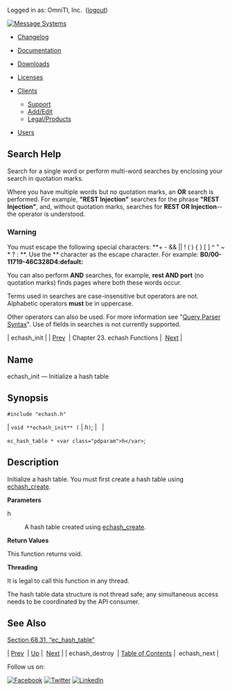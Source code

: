 Logged in as: OmniTI, Inc.  ([logout](https://support.messagesystems.com/logout.php))

[![Message Systems](https://support.messagesystems.com/images/ms-white205.png)](https://support.messagesystems.com/start.php) 

*   [Changelog](https://support.messagesystems.com/start.php?show=changelog)
*   [Documentation](https://support.messagesystems.com/docs/)
*   [Downloads](https://support.messagesystems.com/start.php)

*   [Licenses](https://support.messagesystems.com/license_summary.php)
*   <a href="">Clients</a>
    *   [Support](https://support.messagesystems.com/cs.php)
    *   [Add/Edit](https://support.messagesystems.com/edit_client.php)
    *   [Legal/Products](https://support.messagesystems.com/edit_products.php)
*   [Users](https://support.messagesystems.com/edit_customer.php)

## Search Help

Search for a single word or perform multi-word searches by enclosing your search in quotation marks.

Where you have multiple words but no quotation marks, an **OR** search is performed. For example, **"REST Injection"** searches for the phrase **"REST Injection"**, and, without quotation marks, searches for **REST OR Injection**--the operator is understood.

### Warning

You must escape the following special characters: **+ - && || ! ( ) { } [ ] ^ " ~ * ? : \**. Use the **\** character as the escape character. For example: **B0/00-11719-46C328D4\:default\:**

You can also perform **AND** searches, for example, **rest AND port** (no quotation marks) finds pages where both these words occur.

Terms used in searches are case-insensitive but operators are not. Alphabetic operators **must** be in uppercase.

Other operators can also be used. For more information see "[Query Parser Syntax](https://lucene.apache.org/core/old_versioned_docs/versions/3_0_0/queryparsersyntax.html)". Use of fields in searches is not currently supported.

| echash_init |
| [Prev](apis.echash_destroy.php)  | Chapter 23. echash Functions |  [Next](apis.echash_next.php) |

<a name="apis.echash_init"></a>
## Name

echash_init — Initialize a hash table

## Synopsis

`#include "echash.h"`

| `void **echash_init** (` | <var class="pdparam">h</var>`)`; |   |

`ec_hash_table * <var class="pdparam">h</var>`;<a name="idp23804464"></a>
## Description

Initialize a hash table. You must first create a hash table using [echash_create](apis.echash_create.php "echash_create").

**Parameters**

<dl class="variablelist">

<dt>h</dt>

<dd>

A hash table created using [echash_create](apis.echash_create.php "echash_create").

</dd>

</dl>

**Return Values**

This function returns void.

**Threading**

It is legal to call this function in any thread.

The hash table data structure is not thread safe; any simultaneous access needs to be coordinated by the API consumer.

<a name="idp23812784"></a>
## See Also

[Section 68.31, “ec_hash_table”](structs.ec_hash_table.php "68.31. ec_hash_table")

| [Prev](apis.echash_destroy.php)  | [Up](echash.php) |  [Next](apis.echash_next.php) |
| echash_destroy  | [Table of Contents](index.php) |  echash_next |

Follow us on:

[![Facebook](https://support.messagesystems.com/images/icon-facebook.png)](http://www.facebook.com/messagesystems) [![Twitter](https://support.messagesystems.com/images/icon-twitter.png)](http://twitter.com/#!/MessageSystems) [![LinkedIn](https://support.messagesystems.com/images/icon-linkedin.png)](http://www.linkedin.com/company/message-systems)